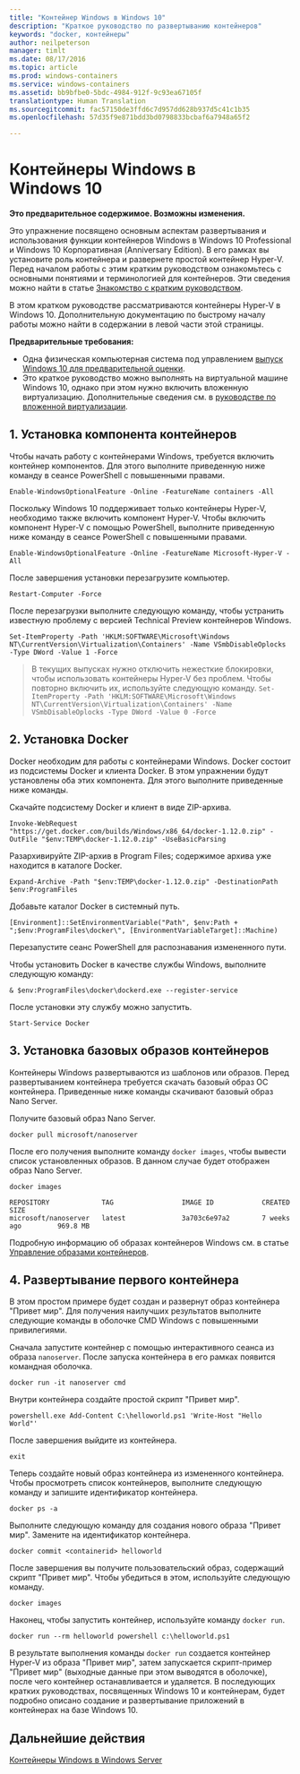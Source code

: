 ```yaml
---
title: "Контейнер Windows в Windows 10"
description: "Краткое руководство по развертыванию контейнеров"
keywords: "docker, контейнеры"
author: neilpeterson
manager: timlt
ms.date: 08/17/2016
ms.topic: article
ms.prod: windows-containers
ms.service: windows-containers
ms.assetid: bb9bfbe0-5bdc-4984-912f-9c93ea67105f
translationtype: Human Translation
ms.sourcegitcommit: fac57150de3ffd6c7d957dd628b937d5c41c1b35
ms.openlocfilehash: 57d35f9e871bdd3bd0798833bcbaf6a7948a65f2

---
```


# Контейнеры Windows в Windows 10

**Это предварительное содержимое. Возможны изменения.** 

Это упражнение посвящено основным аспектам развертывания и использования функции контейнеров Windows в Windows 10 Professional и Windows 10 Корпоративная (Anniversary Edition). В его рамках вы установите роль контейнера и развернете простой контейнер Hyper-V. Перед началом работы с этим кратким руководством ознакомьтесь с основными понятиями и терминологией для контейнеров. Эти сведения можно найти в статье [Знакомство с кратким руководством](./quick_start.md). 

В этом кратком руководстве рассматриваются контейнеры Hyper-V в Windows 10. Дополнительную документацию по быстрому началу работы можно найти в содержании в левой части этой страницы.

**Предварительные требования:**

- Одна физическая компьютерная система под управлением [выпуск Windows 10 для предварительной оценки](https://insider.windows.com/).   
- Это краткое руководство можно выполнять на виртуальной машине Windows 10, однако при этом нужно включить вложенную виртуализацию. Дополнительные сведения см. в [руководстве по вложенной виртуализации](https://msdn.microsoft.com/en-us/virtualization/hyperv_on_windows/user_guide/nesting).

## 1. Установка компонента контейнеров

Чтобы начать работу с контейнерами Windows, требуется включить контейнер компонентов. Для этого выполните приведенную ниже команду в сеансе PowerShell с повышенными правами. 

```none
Enable-WindowsOptionalFeature -Online -FeatureName containers -All
```

Поскольку Windows 10 поддерживает только контейнеры Hyper-V, необходимо также включить компонент Hyper-V. Чтобы включить компонент Hyper-V с помощью PowerShell, выполните приведенную ниже команду в сеансе PowerShell с повышенными правами.

```none
Enable-WindowsOptionalFeature -Online -FeatureName Microsoft-Hyper-V -All
```

После завершения установки перезагрузите компьютер.

```none
Restart-Computer -Force
```

После перезагрузки выполните следующую команду, чтобы устранить известную проблему с версией Technical Preview контейнеров Windows.  

 ```none
Set-ItemProperty -Path 'HKLM:SOFTWARE\Microsoft\Windows NT\CurrentVersion\Virtualization\Containers' -Name VSmbDisableOplocks -Type DWord -Value 1 -Force
```

> В текущих выпусках нужно отключить нежесткие блокировки, чтобы использовать контейнеры Hyper-V без проблем. Чтобы повторно включить их, используйте следующую команду.  `Set-ItemProperty -Path 'HKLM:SOFTWARE\Microsoft\Windows NT\CurrentVersion\Virtualization\Containers' -Name VSmbDisableOplocks -Type DWord -Value 0 -Force`

## 2. Установка Docker

Docker необходим для работы с контейнерами Windows. Docker состоит из подсистемы Docker и клиента Docker. В этом упражнении будут установлены оба этих компонента. Для этого выполните приведенные ниже команды. 

Скачайте подсистему Docker и клиент в виде ZIP-архива.

```none
Invoke-WebRequest "https://get.docker.com/builds/Windows/x86_64/docker-1.12.0.zip" -OutFile "$env:TEMP\docker-1.12.0.zip" -UseBasicParsing
```

Разархивируйте ZIP-архив в Program Files; содержимое архива уже находится в каталоге Docker.

```none
Expand-Archive -Path "$env:TEMP\docker-1.12.0.zip" -DestinationPath $env:ProgramFiles
```

Добавьте каталог Docker в системный путь.

```none
[Environment]::SetEnvironmentVariable("Path", $env:Path + ";$env:ProgramFiles\docker\", [EnvironmentVariableTarget]::Machine)
```

Перезапустите сеанс PowerShell для распознавания измененного пути.

Чтобы установить Docker в качестве службы Windows, выполните следующую команду:

```none
& $env:ProgramFiles\docker\dockerd.exe --register-service
```

После установки эту службу можно запустить.

```none
Start-Service Docker
```

## 3. Установка базовых образов контейнеров

Контейнеры Windows развертываются из шаблонов или образов. Перед развертыванием контейнера требуется скачать базовый образ ОС контейнера. Приведенные ниже команды скачивают базовый образ Nano Server.

Получите базовый образ Nano Server. 

```none
docker pull microsoft/nanoserver
```

После его получения выполните команду `docker images`, чтобы вывести список установленных образов. В данном случае будет отображен образ Nano Server.

```none
docker images

REPOSITORY             TAG                 IMAGE ID            CREATED             SIZE
microsoft/nanoserver   latest              3a703c6e97a2        7 weeks ago         969.8 MB
```

Подробную информацию об образах контейнеров Windows см. в статье [Управление образами контейнеров](../management/manage_images.md).

## 4. Развертывание первого контейнера

В этом простом примере будет создан и развернут образ контейнера "Привет мир". Для получения наилучших результатов выполните следующие команды в оболочке CMD Windows с повышенными привилегиями.

Сначала запустите контейнер с помощью интерактивного сеанса из образа `nanoserver`. После запуска контейнера в его рамках появится командная оболочка.  

```none
docker run -it nanoserver cmd
```

Внутри контейнера создайте простой скрипт "Привет мир".

```none
powershell.exe Add-Content C:\helloworld.ps1 'Write-Host "Hello World"'
```   

После завершения выйдите из контейнера.

```none
exit
```

Теперь создайте новый образ контейнера из измененного контейнера. Чтобы просмотреть список контейнеров, выполните следующую команду и запишите идентификатор контейнера.

```none
docker ps -a
```

Выполните следующую команду для создания нового образа "Привет мир". Замените <containerid> на идентификатор контейнера.

```none
docker commit <containerid> helloworld
```

После завершения вы получите пользовательский образ, содержащий скрипт "Привет мир". Чтобы убедиться в этом, используйте следующую команду.

```none
docker images
```

Наконец, чтобы запустить контейнер, используйте команду `docker run`.

```none
docker run --rm helloworld powershell c:\helloworld.ps1
```

В результате выполнения команды `docker run` создается контейнер Hyper-V из образа "Привет мир", затем запускается скрипт-пример "Привет мир" (выходные данные при этом выводятся в оболочке), после чего контейнер останавливается и удаляется. В последующих кратких руководствах, посвященных Windows 10 и контейнерам, будет подробно описано создание и развертывание приложений в контейнерах на базе Windows 10.

## Дальнейшие действия

[Контейнеры Windows в Windows Server](./quick_start_windows_server.md)





<!--HONumber=Aug16_HO3-->


